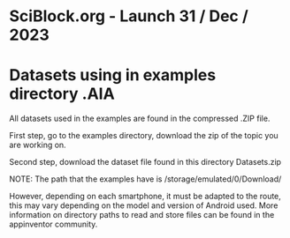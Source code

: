 # SciBlock.org - Launch 31 / Dec / 2023
# Datasets using in examples directory .AIA

All datasets used in the examples are found in the compressed .ZIP file.

First step, go to the examples directory, download the zip of the topic you are working on.

Second step, download the dataset file found in this directory Datasets.zip

NOTE: The path that the examples have is /storage/emulated/0/Download/

However, depending on each smartphone, it must be adapted to the route, this may vary depending on the model and version of Android used. More information on directory paths to read and store files can be found in the appinventor community.
